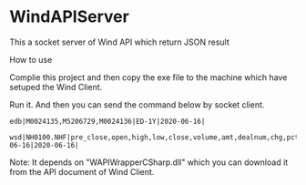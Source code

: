 # WindAPIServer
This a socket server of Wind API which return JSON result

How to use

Complie this project and then copy the exe file to the machine which have setuped the Wind Client.

Run it. And then you can send the command below by socket client.

```
edb|M0024135,M5206729,M0024136|ED-1Y|2020-06-16|
```

```
wsd|NH0100.NHF|pre_close,open,high,low,close,volume,amt,dealnum,chg,pct_chg|2020-06-16|2020-06-16|
```

Note: It depends on "WAPIWrapperCSharp.dll" which you can download it from the API document of Wind Client.
